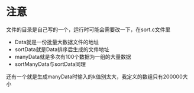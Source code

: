 # 注意

文件的目录是自己写的一个，运行时可能会需要改一下，在sort.c文件里

-   Data就是一份批量大数据文件的地址
-   sortData就是Data排序后生成的文件地址
-   manyData就是多次有100个数据为一组的大量数据
-   sortManyData与sortData同理

还有一个就是生成manyData时输入的k值别太大，我定义的数组只有200000大小




